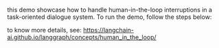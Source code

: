 this demo showcase how to handle human-in-the-loop interruptions in a task-oriented dialogue system.
To run the demo, follow the steps below:

to know more details, see:
https://langchain-ai.github.io/langgraph/concepts/human_in_the_loop/


